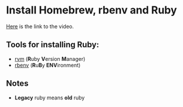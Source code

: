 # Install Homebrew, rbenv and Ruby
[Here](https://www.udemy.com/course/learn-to-code-with-ruby-lang/learn/lecture/6477426#overview) is the link to the video.

## Tools for installing Ruby:
* [rvm](https://rvm.io/) (**R**uby **V**ersion **M**anager)
* [rbenv](http://rbenv.org/) (**R**u**B**y **ENV**ironment)

## Notes
* **Legacy** ruby means **old** ruby

